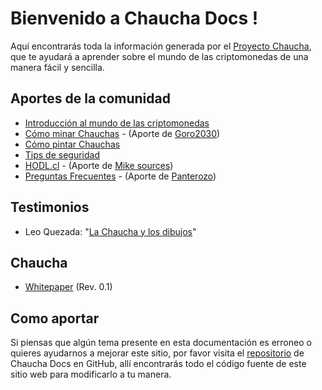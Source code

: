 # Bienvenido a Chaucha Docs !

Aquí encontrarás toda la información generada por el [Proyecto Chaucha](http://www.chaucha.cl/), que te ayudará a aprender sobre el mundo de las criptomonedas de una manera fácil y sencilla.

## Aportes de la comunidad

* [Introducción al mundo de las criptomonedas](/intro)
* [Cómo minar Chauchas](/mining) - (Aporte de [Goro2030](https://github.com/Goro2030))
* [Cómo pintar Chauchas](/pintar)
* [Tips de seguridad](/sec)
* [HODL.cl](/hodl) - (Aporte de [Mike sources](https://t.me/mikesources))
* [Preguntas Frecuentes](/faq) - (Aporte de [Panterozo](https://github.com/panterozo))

## Testimonios
* Leo Quezada: "[La Chaucha y los dibujos](/leo)"

## Chaucha
* [Whitepaper](/whitepaper) (Rev. 0.1)

## Como aportar

Si piensas que algún tema presente en esta documentación es erroneo o quieres ayudarnos a mejorar este sitio, por favor visita el [repositorio](https://github.com/proyecto-chaucha/docs) de Chaucha Docs en GitHub, allí encontrarás todo el código fuente de este sitio web para modificarlo a tu manera.
